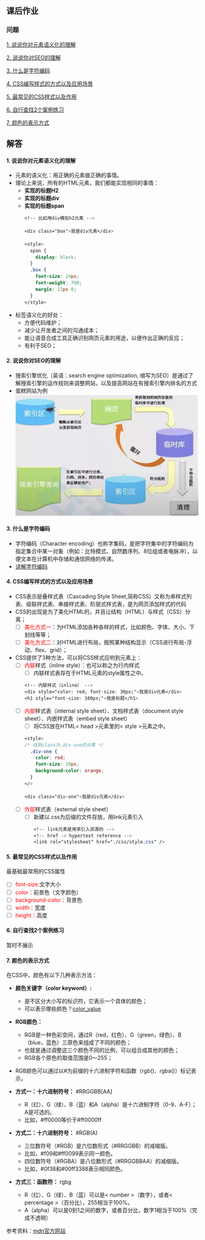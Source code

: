 ## 课后作业
### 问题

[1. 说说你对元素语义化的理解](#jump1)

[2. 说说你对SEO的理解](#jump2)

[3. 什么是字符编码](#jump3)

[4. CSS编写样式的方式以及应用场景](#jump4)

[5. 最常见的CSS样式以及作用](#jump5)

[6. 自行查找2个案例练习](#jump6)

[7. 颜色的表示方式](#jump7)

## 解答

#### <span id="jump1">1. 说说你对元素语义化的理解</span>
* 元素的语义化：用正确的元素做正确的事情。
* 理论上来说，所有的HTML元素，我们都能实现相同的事情：
  * __实现的标题H2__
  * **实现的标题div**
  * __实现的标题span__
    ```css
    <!-- 比如用div模拟h2元素 -->

    <div class="box">我是div元素</div>

    <style>
      span {
        display: block;
      }
      .box {
        font-size: 24px;
        font-weight: 700;
        margin: 22px 0;
      }
    </style>
    ```
* 标签语义化的好处：
  * 方便代码维护；
  * 减少让开发者之间的沟通成本；
  * 能让语音合成工具正确识别网页元素的用途，以便作出正确的反应；
  * 有利于SEO；

#### <span id="jump2">2. 说说你对SEO的理解</span>
* 搜索引擎优化（英语：search engine optimization, 缩写为SEO）是通过了解搜索引擎的运作规则来调整网站，以及提高网站在有搜索引擎内排名的方式
* 蛋糕网站为例
![SEO](../images/seo.jpg)
#### <span id="jump3">3. 什么是字符编码</span>
* 字符编码（Character encoding）也称字集码，是把字符集中的字符编码为指定集合中某一对象（例如：比特模式、自然数序列、8位组或者电脉冲），以便文本在计算机中存储和通信网络的传递。
* [详解字符编码](https://www.jianshu.com/p/899e749be47c)
#### <span id="jump4">4. CSS编写样式的方式以及应用场景</span>
* CSS表示层叠样式表（Cascading Style Sheet,简称CSS）又称为串样式列表、级联样式表、串接样式表、阶层式样式表，是为网页添加样式的代码
* CSS的出现是为了美化HTML的，并且让结构（HTML）与样式（CSS）分离；
  - [ ] <font color=red>美化方式一</font>：为HTML添加各种各样的样式，比如颜色、字体、大小、下划线等等；
  - [ ] <font color=red>美化方式二</font>：对HTML进行布局，按照某种结构显示（CSS进行布局-浮动、flex、grid）；
* CSS提供了3种方法，可以将CSS样式应哟到元素上：
  - [ ] <font color=red>内联</font>样式（inline style）：也可以称之为行内样式
    - [ ] 内联样式表存在于HTML元素的style属性之中。
    ```css
    <!-- 内联样式（inline） -->
    <div style="color: red; font-size: 30px;">我是div元素</div>
    <h1 style="font-size: 100px;">我是标题</h1>
    ```
  - [ ] <font color=red>内部</font>样式表（internal style sheet）、文档样式表（document style sheet）、内嵌样式表（embed style sheet）
    - [ ] 将CSS放在HTML< head >元素里的< style >元素之中。
    ```css
    <style>
    /* 找到class为.div-one的元素 */
      .div-one {
        color: red;
        font-size: 30px;
        background-color: orange;
      }
    </>
     
    <div class="div-one">我是div元素</div>
    ```
  - [ ] <font color=red>外部</font>样式表（external style sheet）
    - [ ] 新建以.css为后缀的文件存放，用link元素引入
      ```css
      <!-- link元素是用来引入资源的 -->
      <!-- href -> hypertext reference -->
      <link rel="stylesheet" href="./css/style.css" />
      ```
#### <span id="jump5">5. 最常见的CSS样式以及作用</span>
最基础最常用的CSS属性
- [ ] <font color=red>font-size:</font>文字大小
- [ ] <font color=red>color：</font>前景色（文字颜色）
- [ ] <font color=red>background-color：</font>背景色
- [ ] <font color=red>width：</font>宽度
- [ ] <font color=red>height：</font>高度
#### <span id="jump6">6. 自行查找2个案例练习</span>
暂时不展示
#### <span id="jump7">7. 颜色的表示方式</span>
在CSS中，颜色有以下几种表示方法：  
* __颜色关键字（color keyword）:__
  * 是不区分大小写的标识符，它表示一个具体的颜色；
  * 可以表示哪些颜色？[color_value](https://developer.mozilla.org/zh-CN/docs/Web/CSS/color_value)

* **RGB颜色：**
  * RGB是一种色彩空间，通过R（red，红色）、G（green，绿色）、B（blue，蓝色）三原色来组成了不同的颜色；
  * 也就是通过调整这三个颜色不同的比例，可以组合成其他的颜色；
  * RGB各个原色的取值范围是0～255；
* RGB颜色可以通过以#为前缀的十六进制字符和函数（rgb()、rgba()）标记表示。
* **方式一：十六进制符号：** #RRGGBB[AA]
  * R（红）、G（绿）、B（蓝）和A（alpha）是十六进制字符（0-9、A-F）；A是可选的。
  * 比如，#ff0000等价于#ff0000ff
* **方式二：十六进制符号：** #RGB(A)
  * 三位数符号（#RGB）是六位数形式（#RRGGBB）的减缩版。
  * 比如，#f09和#ff0099表示同一颜色。
  * 四位数符号（#RGBA）是八位数形式（#RRGGBBAA）的减缩版。
  * 比如，#0f38和#00ff3388表示相同颜色。
* __方式三：函数符：__ rgb[a](R,G,B[A])
  * R（红）、G（绿）、B（蓝）可以是< number >（数字），或者< percentage >（百分比），255相当于100%。
  * A（alpha）可以是0到1之间的数字，或者百分比，数字1相当于100%（完成不透明）
 
 参考资料：[mdn官方网站](https://developer.mozilla.org/zh-CN/docs/Web)